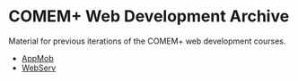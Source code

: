 # COMEM+ Web Development Archive

Material for previous iterations of the COMEM+ web development courses.

* [AppMob](appmob/README.md)
* [WebServ](webserv/README.md)
